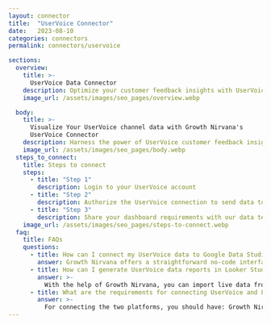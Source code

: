 ```yaml
---
layout: connector
title:  "UserVoice Connector"
date:   2023-08-10
categories: connectors
permalink: connectors/uservoice

sections:
  overview:
    title: >-
      UserVoice Data Connector
    description: Optimize your customer feedback insights with UserVoice integration. Seamlessly merge customer feedback data from UserVoice with Looker Studio's analytical capabilities, unlocking insights that shape customer satisfaction strategies, feedback analysis, and operational excellence.
    image_url: /assets/images/seo_pages/overview.webp

  body:
    title: >-
      Visualize Your UserVoice channel data with Growth Nirvana's
      UserVoice Connector
    description: Harness the power of UserVoice customer feedback insights integrated into Looker Studio for strategic feedback management decisions.
    image_url: /assets/images/seo_pages/body.webp
  steps_to_connect:
    title: Steps to connect
    steps:
      - title: "Step 1"
        description: Login to your UserVoice account
      - title: "Step 2"
        description: Authorize the UserVoice connection to send data to Growth Nirvana
      - title: "Step 3"
        description: Share your dashboard requirements with our data team. We will build the report for you.
    image_url: /assets/images/seo_pages/steps-to-connect.webp
  faq:
    title: FAQs
    questions:
      - title: How can I connect my UserVoice data to Google Data Studio/Looker Studio?
        answer: Growth Nirvana offers a straightforward no-code interface to connect to UserVoice data sources.
      - title: How can I generate UserVoice data reports in Looker Studio?
        answer: >-
          With the help of Growth Nirvana, you can import live data from UserVoice into Looker Studio. These data can be viewed in charts, tables, and dashboards to generate branded reports that can be shared instantly.
      - title: What are the requirements for connecting UserVoice and Looker Studio?
        answer: >-
          For connecting the two platforms, you should have: Growth Nirvana Account and UserVoice Ads Account
---
```


